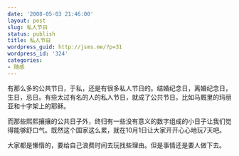 ```yaml
---
date: '2008-05-03 21:46:00'
layout: post
slug: 私人节日
status: publish
title: 私人节日
wordpress_guid: http://jsms.me/?p=31
wordpress_id: '324'
categories:
- 随感
---
```


有那么多的公共节日，于私，还是有很多私人节日的。结婚纪念日，离婚纪念日，生日，忌日。有些太过有名的人的私人节日，就成了公共节日。比如马厩里的玛丽亚和十字架上的耶稣。 

而那些熙熙攘攘的公共日子外，终归有一些没有意义的数字组成的小日子让我们觉得能够舒口气。既然这个国家这么累，就在10月1日让大家开开心心地玩7天吧。 

大家都是懒惰的，要给自己浪费时间去玩找些理由。但是事情还是要人做下去。
